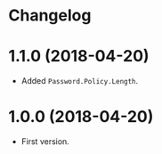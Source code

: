# Changelog

# 1.1.0 (2018-04-20)
- Added `Password.Policy.Length`.

# 1.0.0 (2018-04-20)
- First version.
